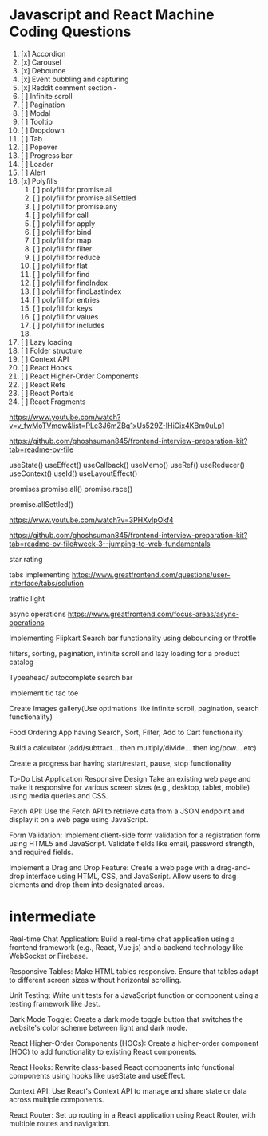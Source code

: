 # Javascript and React Machine Coding Questions

1. [x] Accordion
2. [x] Carousel
3. [x] Debounce
4. [x] Event bubbling and capturing
5. [x] Reddit comment section -
6. [ ] Infinite scroll
7. [ ] Pagination
8. [ ] Modal
9. [ ] Tooltip
10. [ ] Dropdown
11. [ ] Tab
12. [ ] Popover
13. [ ] Progress bar
14. [ ] Loader
15. [ ] Alert
16. [x] Polyfills
    1. [ ] polyfill for promise.all
    2. [ ] polyfill for promise.allSettled
    3. [ ] polyfill for promise.any
    4. [ ] polyfill for call
    5. [ ] polyfill for apply
    6. [ ] polyfill for bind
    7. [ ] polyfill for map
    8. [ ] polyfill for filter
    9. [ ] polyfill for reduce
    10. [ ] polyfill for flat
    11. [ ] polyfill for find
    12. [ ] polyfill for findIndex
    13. [ ] polyfill for findLastIndex
    14. [ ] polyfill for entries
    15. [ ] polyfill for keys
    16. [ ] polyfill for values
    17. [ ] polyfill for includes
    18.
17. [ ] Lazy loading
18. [ ] Folder structure
19. [ ] Context API
20. [ ] React Hooks
21. [ ] React Higher-Order Components
22. [ ] React Refs
23. [ ] React Portals
24. [ ] React Fragments

https://www.youtube.com/watch?v=v_fwMoTVmqw&list=PLe3J6mZBq1xUs529Z-IHiCix4KBm0uLp1

https://github.com/ghoshsuman845/frontend-interview-preparation-kit?tab=readme-ov-file

useState()
useEffect()
useCallback()
useMemo()
useRef()
useReducer()
useContext()
useId()
useLayoutEffect()

promises
promise.all()
promise.race()

promise.allSettled()

https://www.youtube.com/watch?v=3PHXvlpOkf4

https://github.com/ghoshsuman845/frontend-interview-preparation-kit?tab=readme-ov-file#week-3--jumping-to-web-fundamentals

star rating

tabs implementing
https://www.greatfrontend.com/questions/user-interface/tabs/solution

traffic light

async operations
https://www.greatfrontend.com/focus-areas/async-operations

Implementing Flipkart Search bar functionality using debouncing or throttle

filters, sorting, pagination, infinite scroll and lazy loading for a product catalog

Typeahead/ autocomplete search bar

Implement tic tac toe

Create Images gallery(Use optimations like infinite scroll, pagination, search functionality)

Food Ordering App having Search, Sort, Filter, Add to Cart functionality

Build a calculator (add/subtract... then multiply/divide... then log/pow... etc)

Create a progress bar having start/restart, pause, stop functionality

To-Do List Application
Responsive Design Take an existing web page and make it responsive for various screen sizes (e.g., desktop, tablet, mobile) using media queries and CSS.

Fetch API: Use the Fetch API to retrieve data from a JSON endpoint and display it on a web page using JavaScript.

Form Validation: Implement client-side form validation for a registration form using HTML5 and JavaScript. Validate fields like email, password strength, and required fields.

Implement a Drag and Drop Feature: Create a web page with a drag-and-drop interface using HTML, CSS, and JavaScript. Allow users to drag elements and drop them into designated areas.

# intermediate

Real-time Chat Application: Build a real-time chat application using a frontend framework (e.g., React, Vue.js) and a backend technology like WebSocket or Firebase.

Responsive Tables: Make HTML tables responsive. Ensure that tables adapt to different screen sizes without horizontal scrolling.

Unit Testing: Write unit tests for a JavaScript function or component using a testing framework like Jest.

Dark Mode Toggle: Create a dark mode toggle button that switches the website's color scheme between light and dark mode.

React Higher-Order Components (HOCs): Create a higher-order component (HOC) to add functionality to existing React components.

React Hooks: Rewrite class-based React components into functional components using hooks like useState and useEffect.

Context API: Use React's Context API to manage and share state or data across multiple components.

React Router: Set up routing in a React application using React Router, with multiple routes and navigation.
